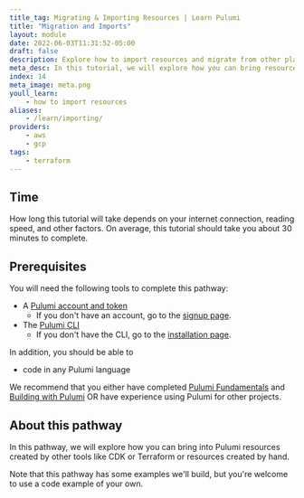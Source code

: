 ```yaml
---
title_tag: Migrating & Importing Resources | Learn Pulumi
title: "Migration and Imports"
layout: module
date: 2022-06-03T11:31:52-05:00
draft: false
description: Explore how to import resources and migrate from other platforms to Pulumi.
meta_desc: In this tutorial, we will explore how you can bring resources created by other tools like CDK or Terraform into Pulumi.
index: 14
meta_image: meta.png
youll_learn:
    - how to import resources
aliases:
    - /learn/importing/
providers:
    - aws
    - gcp
tags:
    - terraform
---
```


## Time

How long this tutorial will take depends on your internet connection, reading speed, and other factors. On average, this tutorial should take you about 30 minutes to complete.

## Prerequisites

You will need the following tools to complete this pathway:

- A [Pulumi account and token](/docs/pulumi-cloud/accounts#access-tokens)
    - If you don't have an account, go to the [signup page](https://app.pulumi.com/signup).
- The [Pulumi CLI](/docs/cli/)
    - If you don't have the CLI, go to the [installation page](/docs/install/).

In addition, you should be able to

- code in any Pulumi language

We recommend that you either have completed [Pulumi Fundamentals](/learn/pulumi-fundamentals/) and [Building with Pulumi](/learn/building-with-pulumi/) OR have experience using Pulumi for other projects.

## About this pathway

In this pathway, we will explore how you can bring into Pulumi resources created by other tools like CDK or Terraform or resources created by hand.

Note that this pathway has some examples we'll build, but you're welcome to use a code example of your own.
